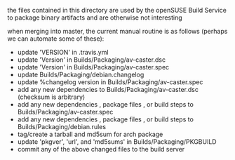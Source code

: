 

the files contained in this directory are used by the openSUSE Build Service to package binary artifacts and are otherwise not interesting

when merging into master, the current manual routine is as follows (perhaps we can automate some of these):
* update 'VERSION' in .travis.yml
* update 'Version' in Builds/Packaging/av-caster.dsc
* update 'Version' in Builds/Packaging/av-caster.spec
* update Builds/Packaging/debian.changelog
* update %changelog version in Builds/Packaging/av-caster.spec
* add any new dependencies to Builds/Packaging/av-caster.dsc (checksum is arbitrary)
* add any new dependencies , package files , or build steps to Builds/Packaging/av-caster.spec
* add any new dependencies , package files , or build steps to Builds/Packaging/debian.rules
* tag/create a tarball and md5sum for arch package
* update 'pkgver', 'url', and 'md5sums' in Builds/Packaging/PKGBUILD
* commit any of the above changed files to the build server
